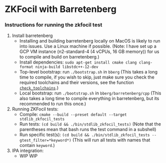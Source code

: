 # ZKFocil with Barretenberg

### Instructions for running the zkfocil test

1. Install barretenberg
   - Installing and building barretenberg locally on MacOS is likely to run into issues. Use a Linux machine if possible. (Note: I have set up a GCP VM instance (n2-standard-4 (4 vCPUs, 16 GB memory)) for us to compile and build on barretenberg.)
   - Install dependencies: `sudo apt-get install cmake clang clang-format ninja-build libstdc++-12-dev`
   - Top-level bootstrap: run `./bootstrap.sh` in `bberg` (This takes a long time to compile, if you wish to skip, just make sure you check the required toolchains and their versions, see the function [`check_toolchains`](../zkFOCIL-impl/bberg/bootstrap.sh).)
   - Local bootstrap: run `./bootstrap.sh` in `bberg/barretenberg/cpp` (This also takes a long time to compile everything in barretenberg, but its recommended to run this once.)
2. Running ZKFocil tests:
   - Compile: `cmake --build --preset default --target stdlib_zkfocil_tests`
   - Run tests: `(cd build && ./bin/stdlib_zkfocil_tests)` (Note that the parentheses mean that bash runs the test command in a subshell)
   - Run specific test(s): `(cd build && ./bin/stdlib_zkfocil_tests --gtest_filter=*keyword*)` (This will run all tests with names that contain `keyword`.)
3. IPA integration:
   - WIP WIP

